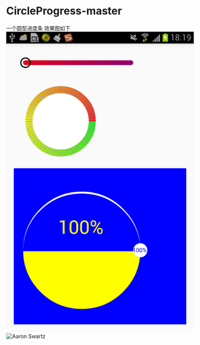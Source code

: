 # CircleProgress-master
一个圆型进度条
效果图如下
![Aaron Swartz](https://github.com/zou1755815609/CircleProgress-master/blob/master/img/360%E6%89%8B%E6%9C%BA%E5%8A%A9%E6%89%8B%E6%88%AA%E5%9B%BE0825_18_19_01.png) ![Aaron Swartz](http://img.blog.csdn.net/20160808173236369)
